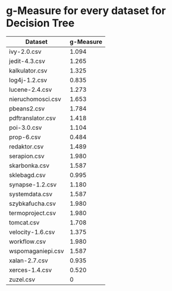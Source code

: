 # g-Measure for every dataset for Decision Tree

Dataset |  g-Measure
------- | -------
ivy-2.0.csv | 1.094
jedit-4.3.csv | 1.265
kalkulator.csv | 1.325
log4j-1.2.csv | 0.835
lucene-2.4.csv | 1.273
nieruchomosci.csv | 1.653
pbeans2.csv | 1.784
pdftranslator.csv | 1.418
poi-3.0.csv | 1.104
prop-6.csv | 0.484
redaktor.csv | 1.489
serapion.csv | 1.980
skarbonka.csv | 1.587
sklebagd.csv | 0.995
synapse-1.2.csv | 1.180
systemdata.csv | 1.587
szybkafucha.csv | 1.980
termoproject.csv | 1.980
tomcat.csv | 1.708
velocity-1.6.csv | 1.375
workflow.csv | 1.980
wspomaganiepi.csv | 1.587
xalan-2.7.csv | 0.935
xerces-1.4.csv | 0.520
zuzel.csv | 0
